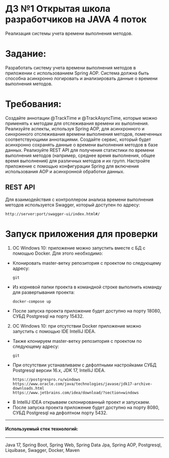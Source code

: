 # ДЗ №1 Открытая школа разработчиков на JAVA 4 поток
Реализация системы учета времени выполнения методов.

# Задание:
Разработать систему учета времени выполнения методов в приложении с использованием Spring AOP. Система должна быть способна асинхронно логировать и анализировать данные о времени выполнения методов.

# Требования:
Создайте аннотации @TrackTime и @TrackAsyncTime, которые можно применять к методам для отслеживания времени их выполнения.
Реализуйте аспекты, используя Spring AOP, для асинхронного и синхронного отслеживания времени выполнения методов, помеченных соответствующими аннотациями.
Создайте сервис, который будет асинхронно сохранять данные о времени выполнения методов в базе данных.
Реализуйте REST API для получения статистики по времени выполнения методов (например, среднее время выполнения, общее время выполнения) для различных методов и их групп.
Настройте приложение с помощью конфигурации Spring для включения использования AOP и асинхронной обработки данных.

## REST API
Для взаимодействия с контроллером анализа времени выполнения методов используется Swagger, который доступен по адресу:
   ```
   http://server:port/swagger-ui/index.html#/
   ```

# Запуск приложения для проверки
1. ОС Windows 10: приложение можно запустить вместе с БД с помощью Docker. Для этого необходимо:
- Клонировать master-ветку репозитория с проектом по следующему адресу:
   ```
   git
   ```
- Из корневой папки проекта в командной строке выполнить команду для развертывания проекта:
   ```
   docker-compose up
   ```
- После запуска проекта приложение будет доступно на порту 18080, СУБД Postgresql на порту 15432.
2. ОС Windows 10: при отсутствии Docker приложение можно запустить с помощью IDE IntelliJ IDEA.
- Также клонируем master-ветку репозитория с проектом по следующему адресу:
   ```
   git
   ```
- При отсутствии устанавливаем с дефолтными настройками СУБД Postgresql версии 16.x, JDK 17, IntelliJ IDEA.
   ```
   https://postgrespro.ru/windows
   https://www.oracle.com/java/technologies/javase/jdk17-archive-downloads.html
   https://www.jetbrains.com/idea/download/?section=windows
   ```
- В IntelliJ IDEA открываем склонированный проект и запускаем.
- После запуска проекта приложение будет доступно на порту 8080, СУБД Postgresql на дефолтном порту 5432.
---
#### Используемый стек технологий:

---

Java 17, Spring Boot, Spring Web, Spring Data Jpa, Spring AOP, Postgresql, Liquibase, Swagger, Docker, Maven
